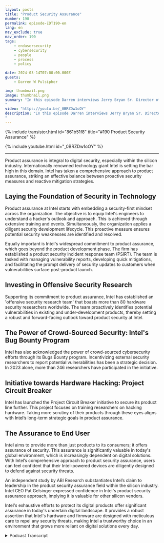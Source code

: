 ```yaml
---
layout: posts
title: "Product Security Assurance"
number: 190
permalink: episode-EDT190-en
lang: en
nav_exclude: true
nav_order: 190
tags:
    - endusersecurity
    - cybersecurity
    - people
    - process
    - policy

date: 2024-03-14T07:00:00.000Z
guests:
    - Darren W Pulsipher

img: thumbnail.png
image: thumbnail.png
summary: "In this episode Darren interviews Jerry Bryan Sr. Director of Product Assurance at Intel and fellow podcaster of Chips and Salsa. They discover the Zero Trust aspects of Product assurance for a silicon manufacturer.
"
video: "https://youtu.be/_0BRZDw1oOY"
description: "In this episode Darren interviews Jerry Bryan Sr. Director of Product Assurance at Intel and fellow podcaster of Chips and Salsa. They discover the Zero Trust aspects of Product assurance for a silicon manufacturer.
"
---
```


<div>
{% include transistor.html id="861b51f8" title="#190 Product Security Assurance" %}

{% include youtube.html id="_0BRZDw1oOY" %}
</div>

---

Product assurance is integral to digital security, especially within the silicon industry. Internationally renowned technology giant Intel is setting the bar high in this domain. Intel has taken a comprehensive approach to product assurance, striking an effective balance between proactive security measures and reactive mitigation strategies.

## Laying the Foundation of Security in Technology

Product assurance at Intel starts with embedding a security-first mindset across the organization. The objective is to equip Intel's engineers to understand a hacker's outlook and approach. This is achieved through extensive training and events. Simultaneously, the organization applies a diligent security development lifecycle. This proactive measure ensures potential security weaknesses are identified and resolved.

Equally important is Intel's widespread commitment to product assurance, which goes beyond the product development phase.  The firm has established a product security incident response team (PSIRT). The team is tasked with managing vulnerability reports, developing quick mitigations, and facilitating the prompt delivery of security updates to customers when vulnerabilities surface post-product launch.

## Investing in Offensive Security Research

Supporting its commitment to product assurance, Intel has established an 'offensive security research team' that boasts more than 80 hardware security researchers worldwide. The team proactively identifies potential vulnerabilities in existing and under-development products, thereby setting a robust and forward-facing outlook toward product security at Intel.

## The Power of Crowd-Sourced Security: Intel's Bug Bounty Program

Intel has also acknowledged the power of crowd-sourced cybersecurity efforts through its Bugs Bounty program. Incentivizing external security researchers to report potential vulnerabilities has been a strategic decision. In 2023 alone, more than 246 researchers have participated in the initiative. 

## Initiative towards Hardware Hacking: Project Circuit Breaker 

Intel has launched the Project Circuit Breaker initiative to secure its product line further. This project focuses on training researchers on hacking hardware. Taking more scrutiny of their products through these eyes aligns with Intel’s long-term strategic goals in product assurance.

## The Assurance to End User

Intel aims to provide more than just products to its consumers; it offers assurance of security. This assurance is significantly valuable in today's global environment, which is increasingly dependent on digital solutions. With Intel’s comprehensive approach to product security assurance, users can feel confident that their Intel-powered devices are diligently designed to defend against security threats.

An independent study by ABI Research substantiates Intel’s claim to leadership in the product security assurance field within the silicon industry. Intel CEO Pat Gelsinger expressed confidence in Intel's product security assurance approach, implying it is valuable for other silicon vendors.

Intel's exhaustive efforts to protect its digital products offer significant assurance in today's uncertain digital landscape. It provides a robust assertion that Intel's hardware and firmware are designed with meticulous care to repel any security threats, making Intel a trustworthy choice in an environment that grows more reliant on digital solutions every day.



<details>
<summary> Podcast Transcript </summary>

<p></p>

</details>
